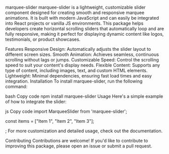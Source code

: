 marquee-slider
marquee-slider is a lightweight, customizable slider component designed for creating smooth and responsive marquee animations. It is built with modern JavaScript and can easily be integrated into React projects or vanilla JS environments. This package helps developers create horizontal scrolling sliders that automatically loop and are fully responsive, making it perfect for displaying dynamic content like logos, testimonials, or product showcases.

Features
Responsive Design: Automatically adjusts the slider layout to different screen sizes.
Smooth Animation: Achieves seamless, continuous scrolling without lags or jumps.
Customizable Speed: Control the scrolling speed to suit your content's display needs.
Flexible Content: Supports any type of content, including images, text, and custom HTML elements.
Lightweight: Minimal dependencies, ensuring fast load times and easy integration.
Installation
To install marquee-slider, run the following command:

bash
Copy code
npm install marquee-slider
Usage
Here's a simple example of how to integrate the slider:

js
Copy code
import MarqueeSlider from 'marquee-slider';

const items = ["Item 1", "Item 2", "Item 3"];

<MarqueeSlider items={items} speed={50} />;
For more customization and detailed usage, check out the documentation.

Contributing
Contributions are welcome! If you'd like to contribute to improving this package, please open an issue or submit a pull request.

